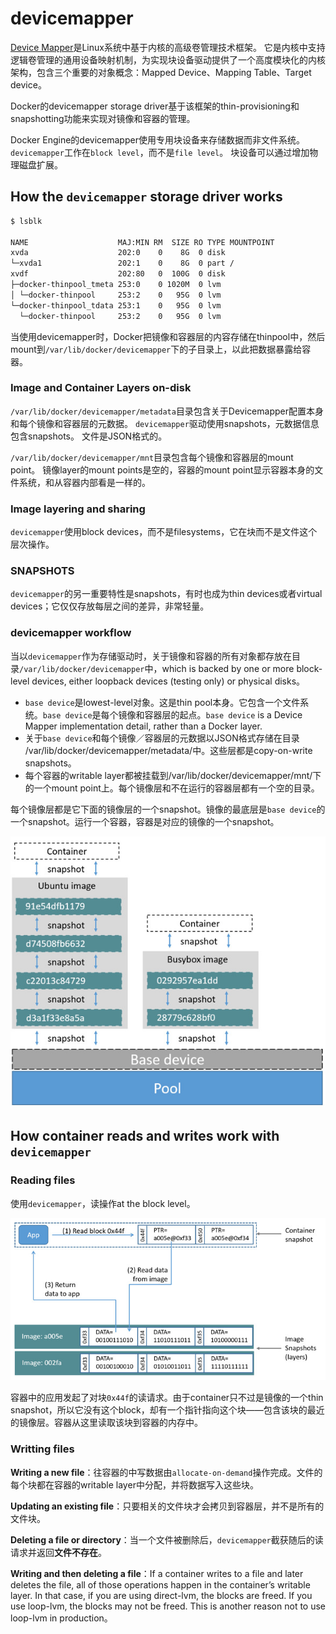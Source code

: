 # devicemapper
[Device Mapper](../../../linux/devicemapper.md)是Linux系统中基于内核的高级卷管理技术框架。
它是内核中支持逻辑卷管理的通用设备映射机制，为实现块设备驱动提供了一个高度模块化的内核架构，包含三个重要的对象概念：Mapped Device、Mapping Table、Target device。

Docker的devicemapper storage driver基于该框架的thin-provisioning和snapshotting功能来实现对镜像和容器的管理。

Docker Engine的devicemapper使用专用块设备来存储数据而非文件系统。
`devicemapper`工作在`block level`，而不是`file level`。
块设备可以通过增加物理磁盘扩展。

## How the `devicemapper` storage driver works
```sh
$ lsblk

NAME                    MAJ:MIN RM  SIZE RO TYPE MOUNTPOINT
xvda                    202:0    0    8G  0 disk
└─xvda1                 202:1    0    8G  0 part /
xvdf                    202:80   0  100G  0 disk
├─docker-thinpool_tmeta 253:0    0 1020M  0 lvm
│ └─docker-thinpool     253:2    0   95G  0 lvm
└─docker-thinpool_tdata 253:1    0   95G  0 lvm
  └─docker-thinpool     253:2    0   95G  0 lvm
```
当使用devicemapper时，Docker把镜像和容器层的内容存储在thinpool中，然后mount到`/var/lib/docker/devicemapper`下的子目录上，以此把数据暴露给容器。

### Image and Container Layers on-disk
`/var/lib/docker/devicemapper/metadata`目录包含关于Devicemapper配置本身和每个镜像和容器层的元数据。
`devicemapper`驱动使用snapshots，元数据信息包含snapshots。
文件是JSON格式的。

`/var/lib/docker/devicemapper/mnt`目录包含每个镜像和容器层的mount point。
镜像layer的mount points是空的，容器的mount point显示容器本身的文件系统，和从容器内部看是一样的。

### Image layering and sharing
`devicemapper`使用block devices，而不是filesystems，它在块而不是文件这个层次操作。

### SNAPSHOTS
`devicemapper`的另一重要特性是snapshots，有时也成为thin devices或者virtual devices；它仅仅存放每层之间的差异，非常轻量。

### devicemapper workflow
当以`devicemapper`作为存储驱动时，关于镜像和容器的所有对象都存放在目录`/var/lib/docker/devicemapper`中，which is backed by one or more block-level devices, either loopback devices (testing only) or physical disks。

* `base device`是lowest-level对象。这是thin pool本身。它包含一个文件系统。`base device`是每个镜像和容器层的起点。`base device` is a Device Mapper implementation detail, rather than a Docker layer.
* 关于`base device`和每个镜像／容器层的元数据以JSON格式存储在目录 /var/lib/docker/devicemapper/metadata/中。这些层都是copy-on-write snapshots。
* 每个容器的writable layer都被挂载到/var/lib/docker/devicemapper/mnt/下的一个mount point上。每个镜像层和不在运行的容器层都有一个空的目录。

每个镜像层都是它下面的镜像层的一个snapshot。镜像的最底层是`base device`的一个snapshot。运行一个容器，容器是对应的镜像的一个snapshot。

![](pics/two_dm_container.jpg)

## How container reads and writes work with `devicemapper`
### Reading files
使用`devicemapper`，读操作at the block level。

![](pics/dm_container.jpg)

容器中的应用发起了对块`0x44f`的读请求。由于container只不过是镜像的一个thin snapshot，所以它没有这个block，却有一个指针指向这个块——包含该块的最近的镜像层。容器从这里读取该块到容器的内存中。

### Writting files
**Writing a new file**：往容器的中写数据由`allocate-on-demand`操作完成。文件的每个块都在容器的writable layer中分配，并将数据写入这些块。

**Updating an existing file**：只要相关的文件块才会拷贝到容器层，并不是所有的文件块。

**Deleting a file or directory**：当一个文件被删除后，`devicemapper`截获随后的读请求并返回**文件不存在**。

**Writing and then deleting a file**：If a container writes to a file and later deletes the file, all of those operations happen in the container’s writable layer. In that case, if you are using direct-lvm, the blocks are freed. If you use loop-lvm, the blocks may not be freed. This is another reason not to use loop-lvm in production。